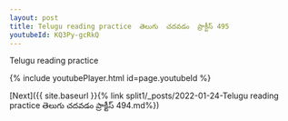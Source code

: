 ```yaml
---
layout: post
title: Telugu reading practice  తెలుగు  చదవడం  ప్రాక్టీస్ 495
youtubeId: KQ3Py-gcRkQ
---
```

 
 
Telugu reading practice
 
 
 
 
 


{% include youtubePlayer.html id=page.youtubeId %}
 
[Next]({{ site.baseurl }}{% link  split1/_posts/2022-01-24-Telugu reading practice  తెలుగు  చదవడం  ప్రాక్టీస్ 494.md%})
 
